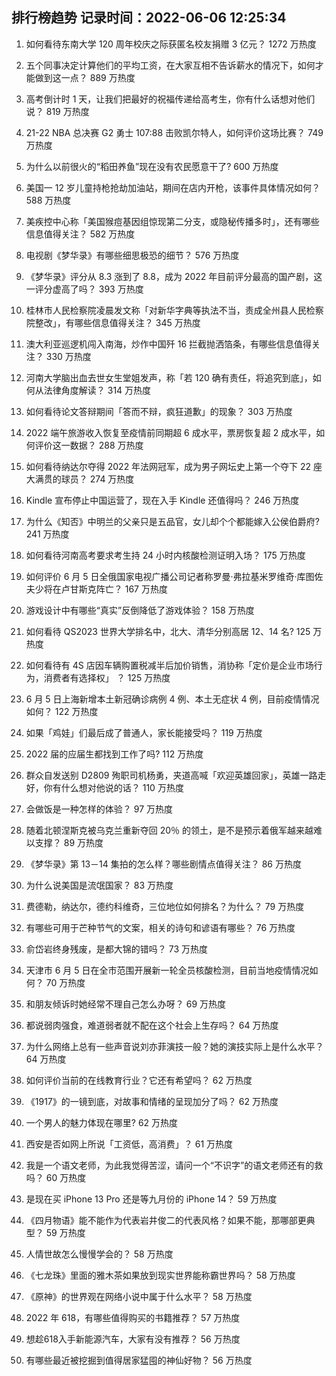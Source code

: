 
## 排行榜趋势 记录时间：2022-06-06 12:25:34
  
  1. 如何看待东南大学 120 周年校庆之际获匿名校友捐赠 3 亿元？ 1272 万热度
    
  2. 五个同事决定计算他们的平均工资，在大家互相不告诉薪水的情况下，如何才能做到这一点？ 889 万热度
    
  3. 高考倒计时 1 天，让我们把最好的祝福传递给高考生，你有什么话想对他们说？ 819 万热度
    
  4. 21-22 NBA 总决赛 G2 勇士 107:88 击败凯尔特人，如何评价这场比赛？ 749 万热度
    
  5. 为什么以前很火的“稻田养鱼”现在没有农民愿意干了? 600 万热度
    
  6. 美国一 12 岁儿童持枪抢劫加油站，期间在店内开枪，该事件具体情况如何？ 588 万热度
    
  7. 美疾控中心称「美国猴痘基因组惊现第二分支，或隐秘传播多时」，还有哪些信息值得关注？ 582 万热度
    
  8. 电视剧《梦华录》有哪些细思极恐的细节？ 576 万热度
    
  9. 《梦华录》评分从 8.3 涨到了 8.8，成为 2022 年目前评分最高的国产剧，这一评分虚高了吗？ 393 万热度
    
  10. 桂林市人民检察院凌晨发文称「对新华字典等执法不当，责成全州县人民检察院整改」，有哪些信息值得关注？ 345 万热度
    
  11. 澳大利亚巡逻机闯入南海，炒作中国歼 16 拦截抛洒箔条，有哪些信息值得关注？ 330 万热度
    
  12. 河南大学脑出血去世女生堂姐发声，称「若 120 确有责任，将追究到底」，如何从法律角度解读？ 314 万热度
    
  13. 如何看待论文答辩期间「答而不辩，疯狂道歉」的现象？ 303 万热度
    
  14. 2022 端午旅游收入恢复至疫情前同期超 6 成水平，票房恢复超 2 成水平，如何评价这一数据？ 288 万热度
    
  15. 如何看待纳达尔夺得 2022 年法网冠军，成为男子网坛史上第一个夺下 22 座大满贯的球员？ 274 万热度
    
  16. Kindle 宣布停止中国运营了，现在入手 Kindle 还值得吗？ 246 万热度
    
  17. 为什么《知否》中明兰的父亲只是五品官，女儿却个个都能嫁入公侯伯爵府? 241 万热度
    
  18. 如何看待河南高考要求考生持 24 小时内核酸检测证明入场？ 175 万热度
    
  19. 如何评价 6 月 5 日全俄国家电视广播公司记者称罗曼·弗拉基米罗维奇·库图佐夫少将在卢甘斯克阵亡？ 167 万热度
    
  20. 游戏设计中有哪些“真实”反倒降低了游戏体验？ 158 万热度
    
  21. 如何看待 QS2023 世界大学排名中，北大、清华分别高居 12、14 名? 125 万热度
    
  22. 如何看待有 4S 店因车辆购置税减半后加价销售，消协称「定价是企业市场行为，消费者有选择权」 ？ 125 万热度
    
  23. 6 月 5 日上海新增本土新冠确诊病例 4 例、本土无症状 4 例，目前疫情情况如何？ 122 万热度
    
  24. 如果「鸡娃」们最后成了普通人，家长能接受吗？ 119 万热度
    
  25. 2022 届的应届生都找到工作了吗? 112 万热度
    
  26. 群众自发送别 D2809 殉职司机杨勇，夹道高喊「欢迎英雄回家」，英雄一路走好，你有什么想对他说的话？ 110 万热度
    
  27. 会做饭是一种怎样的体验？ 97 万热度
    
  28. 随着北顿涅斯克被乌克兰重新夺回 20％ 的领土，是不是预示着俄军越来越难以支撑？ 89 万热度
    
  29. 《梦华录》第 13－14 集拍的怎么样？哪些剧情点值得关注？ 86 万热度
    
  30. 为什么说美国是流氓国家？ 83 万热度
    
  31. 费德勒，纳达尔，德约科维奇，三位地位如何排名？为什么？ 79 万热度
    
  32. 有哪些可用于芒种节气的文案，相关的诗句和谚语有哪些？ 76 万热度
    
  33. 俞岱岩终身残废，是都大锦的错吗？ 73 万热度
    
  34. 天津市 6 月 5 日在全市范围开展新一轮全员核酸检测，目前当地疫情情况如何？ 70 万热度
    
  35. 和朋友倾诉时她经常不理自己怎么办呀？ 69 万热度
    
  36. 都说弱肉强食，难道弱者就不配在这个社会上生存吗？ 64 万热度
    
  37. 为什么网络上总有一些声音说刘亦菲演技一般？她的演技实际上是什么水平？ 64 万热度
    
  38. 如何评价当前的在线教育行业？它还有希望吗？ 62 万热度
    
  39. 《1917》的一镜到底，对故事和情绪的呈现加分了吗？ 62 万热度
    
  40. 一个男人的魅力体现在哪里? 62 万热度
    
  41. 西安是否如网上所说「工资低，高消费」？ 61 万热度
    
  42. 我是一个语文老师，为此我觉得苦涩，请问一个“不识字”的语文老师还有的救吗？ 60 万热度
    
  43. 是现在买 iPhone 13 Pro 还是等九月份的 iPhone 14？ 59 万热度
    
  44. 《四月物语》能不能作为代表岩井俊二的代表风格？如果不能，那哪部更典型？ 59 万热度
    
  45. 人情世故怎么慢慢学会的？ 58 万热度
    
  46. 《七龙珠》里面的雅木茶如果放到现实世界能称霸世界吗？ 58 万热度
    
  47. 《原神》的世界观在网络小说中属于什么水平？ 58 万热度
    
  48. 2022 年 618，有哪些值得购买的书籍推荐？ 57 万热度
    
  49. 想趁618入手新能源汽车，大家有没有推荐？ 56 万热度
    
  50. 有哪些最近被挖掘到值得居家猛囤的神仙好物？ 56 万热度
    